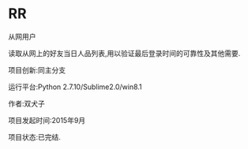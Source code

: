# RR
从网用户

读取从网上的好友当日人品列表,用以验证最后登录时间的可靠性及其他需要.

项目创新:同主分支

运行平台:Python 2.7.10/Sublime2.0/win8.1

作者:双犬子

项目发起时间:2015年9月

项目状态:已完结.
